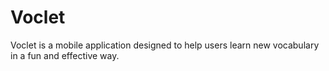 # Voclet

Voclet is a mobile application designed to help users learn new vocabulary in a fun and effective way.
